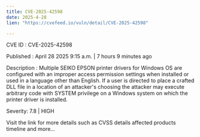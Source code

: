 ```yaml
---
title: CVE-2025-42598
date: 2025-4-28
lien: "https://cvefeed.io/vuln/detail/CVE-2025-42598"

---
```


CVE ID : CVE-2025-42598

Published :  April 28
2025
9:15 a.m. | 7 hours
9 minutes ago

Description : Multiple SEIKO EPSON printer drivers for Windows OS are configured with an improper access permission settings when installed or used in a language other than English. If a user is directed to place a crafted DLL file in a location of an attacker's choosing
the attacker may execute arbitrary code with SYSTEM privilege on a Windows system on which the printer driver is installed.

Severity: 7.8 | HIGH

Visit the link for more details
such as CVSS details
affected products
timeline
and more...
